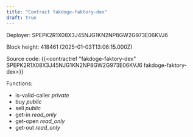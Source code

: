 ```yaml
---
title: "Contract fakdoge-faktory-dex"
draft: true
---
```

Deployer: SPEPK2R1X08X3J45NJG1KN2NP8GW2G973E06KVJ6


 



Block height: 418461 (2025-01-03T13:06:15.000Z)

Source code: {{<contractref "fakdoge-faktory-dex" SPEPK2R1X08X3J45NJG1KN2NP8GW2G973E06KVJ6 fakdoge-faktory-dex>}}

Functions:

* is-valid-caller _private_
* buy _public_
* sell _public_
* get-in _read_only_
* get-open _read_only_
* get-out _read_only_
